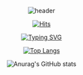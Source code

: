 <div align=center>

  ![header](https://capsule-render.vercel.app/api?type=waving&height=250&color=gradient&text=찬우박's%20GitHub&fontAlign=50&fontAlignY=41&descAlign=50)

  [![Hits](https://hits.seeyoufarm.com/api/count/incr/badge.svg?url=https%3A%2F%2Fgithub.com%2Fcoldhailstone&count_bg=%2379C83D&title_bg=%23555555&icon=&icon_color=%23E7E7E7&title=hits&edge_flat=false)](https://hits.seeyoufarm.com)
  
  [![Typing SVG](https://readme-typing-svg.demolab.com?font=Fira+Code&size=22&duration=3500&pause=500&color=3360F7&center=true&vCenter=true&multiline=true&width=435&height=80&lines=Developer;Today+I+Learned)](https://git.io/typing-svg)
  
  [![Top Langs](https://github-readme-stats.vercel.app/api/top-langs/?username=coldhailstone&layout=compact&theme=dracula)](https://github.com/metleeha)
  
  ![Anurag's GitHub stats](https://github-readme-stats.vercel.app/api?username=coldhailstone&show_icons=true&theme=algolia)

</div>
